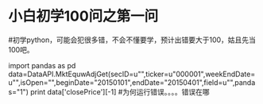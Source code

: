 # 小白初学100问之第一问

#初学python，可能会犯很多错，不会不懂要学，预计出错要大于100，姑且先当100吧。


import pandas as pd
data=DataAPI.MktEquwAdjGet(secID=u"",ticker=u"000001",weekEndDate=u"",isOpen="",beginDate="20150101",endDate="20150401",field=u"",pandas="1")
print data['closePrice'][-1]
#为何运行错误。。。。错误在哪